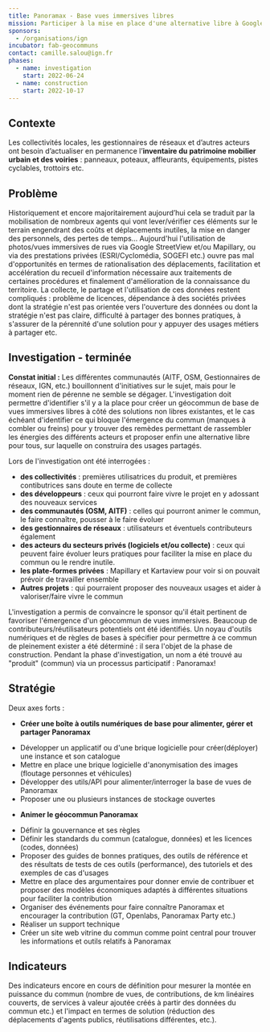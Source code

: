 ```yaml
---
title: Panoramax - Base vues immersives libres 
mission: Participer à la mise en place d'une alternative libre à Google Street View et Mapillary (groupe Meta)
sponsors:
  - /organisations/ign
incubator: fab-geocommuns
contact: camille.salou@ign.fr
phases:
  - name: investigation
    start: 2022-06-24
  - name: construction
    start: 2022-10-17
---
```

## Contexte

Les collectivités locales, les gestionnaires de réseaux et d’autres acteurs ont besoin d’actualiser en permanence l’**inventaire du patrimoine mobilier urbain et des voiries** : panneaux, poteaux, affleurants, équipements, pistes cyclables, trottoirs etc.

## Problème

Historiquement et encore majoritairement aujourd’hui cela se traduit par la mobilisation de nombreux agents qui vont lever/vérifier ces éléments sur le terrain engendrant des coûts et déplacements inutiles, la mise en danger des personnels, des pertes de temps…
Aujourd'hui l'utilisation de photos/vues immersives de rues via Google StreetView et/ou Mapillary, ou via des prestations privées (ESRI/Cyclomédia, SOGEFI etc.) ouvre pas mal d'opportunités en termes de rationalisation des déplacements, facilitation et accélération du recueil d'information nécessaire aux traitements de certaines procédures et finalement d'amélioration de la connaissance du territoire.
La collecte, le partage et l'utilisation de ces données restent compliqués : problème de licences, dépendance à des sociétés privées dont la stratégie n'est pas orientée vers l'ouverture des données ou dont la stratégie n'est pas claire, difficulté à partager des bonnes pratiques, à s'assurer de la pérennité d'une solution pour y appuyer des usages métiers à partager etc.

## Investigation - terminée

**Constat initial :** Les différentes communautés (AITF, OSM, Gestionnaires de réseaux, IGN, etc.) bouillonnent d'initiatives sur le sujet, mais pour le moment rien de pérenne ne semble se dégager.
L'investigation doit permettre d'identifier s'il y a la place pour créer un géocommun de base de vues immersives libres à côté des solutions non libres existantes, et le cas échéant d'identifier ce qui bloque l'émergence du commun (manques à combler ou freins) pour y trouver des remèdes permettant de rassembler les énergies des différents acteurs et proposer enfin une alternative libre pour tous, sur laquelle on construira des usages partagés.

Lors de l'investigation ont été interrogées :
* **des collectivités** : premières utilisatrices du produit, et premières contibutrices sans doute en terme de collecte 
* **des développeurs** : ceux qui pourront faire vivre le projet en y adossant des nouveaux services
* **des communautés (OSM, AITF)** : celles qui pourront animer le commun, le faire connaître, pousser à le faire évoluer
* **des gestionnaires de réseaux** : utilisateurs et éventuels contributeurs également
* **des acteurs du secteurs privés (logiciels et/ou collecte)** : ceux qui peuvent faire évoluer leurs pratiques pour faciliter la mise en place du commun ou le rendre inutile.
* **les plate-formes privées** : Mapillary et Kartaview pour voir si on pouvait prévoir de travailler ensemble
* **Autres projets** : qui pourraient proposer des nouveaux usages et aider à valoriser/faire vivre le commun

L'investigation a permis de convaincre le sponsor qu'il était pertinent de favoriser l'émergence d'un géocommun de vues immersives. Beaucoup de contributeurs/réutilisateurs potentiels ont été identifiés. Un noyau d'outils numériques et de règles de bases à spécifier pour permettre à ce commun de pleinement exister a été déterminé : il sera l'objet de la phase de construction.
Pendant la phase d'investigation, un nom a été trouvé au "produit" (commun) via un processus participatif : Panoramax!

## Stratégie

Deux axes forts : 
* **Créer une boîte à outils numériques de base pour alimenter, gérer et partager Panoramax**
- Développer un applicatif ou d'une brique logicielle pour créer(déployer) une instance et son catalogue
- Mettre en place une brique logicielle d'anonymisation des images (floutage personnes et véhicules)
- Développer des utils/API pour alimenter/interroger la base de vues de Panoramax
- Proposer une ou plusieurs instances de stockage ouvertes

* **Animer le géocommun Panoramax**
- Définir la gouvernance et ses règles
- Définir les standards du commun (catalogue, données) et les licences (codes, données)
- Proposer des guides de bonnes pratiques, des outils de référence et des résultats de tests de ces outils (performance), des tutoriels et des exemples de cas d'usages
- Mettre en place des argumentaires pour donner envie de contribuer et proposer des modèles économiques adaptés à différentes situations pour faciliter la contribution
- Organiser des événements pour faire connaître Panoramax et encourager la contribution (GT, Openlabs, Panoramax Party etc.)
- Réaliser un support technique 
- Créer un site web vitrine du commun comme point central pour trouver les informations et outils relatifs à Panoramax

## Indicateurs

Des indicateurs encore en cours de définition pour mesurer la montée en puissance du commun (nombre de vues, de contributions, de km linéaires couverts, de services à valeur ajoutée créés à partir des données du commun etc.) et l'impact en termes de solution (réduction des déplacements d'agents publics, réutilisations différentes, etc.).
